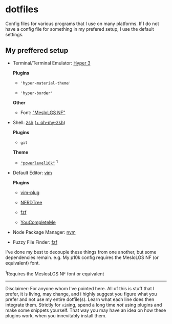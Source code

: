 # dotfiles
Config files for various programs that I use on many platforms. If I do not have a config file for something in my prefered setup, I use the default settings.

## My preffered setup

- Terminal/Terminal Emulator: [Hyper 3](https://hyper.is/)

    **Plugins**

    - `'hyper-material-theme'`

    - `'hyper-border'`

    **Other**

    - Font: ["MesloLGS NF"](https://github.com/romkatv/powerlevel10k#meslo-nerd-font-patched-for-powerlevel10k)

- Shell: [zsh](http://zsh.sourceforge.net/) ([+ oh-my-zsh](https://github.com/ohmyzsh/ohmyzsh))

    **Plugins**

    - `git`

    **Theme**

    - [`"powerlevel10k"`](https://github.com/romkatv/powerlevel10k) <sup>1</sup>

- Default Editor: [vim](https://www.vim.org/)

    **Plugins**

    - [vim-plug](https://github.com/junegunn/vim-plug)

    - [NERDTree](https://github.com/preservim/nerdtree)

    - [fzf](https://github.com/junegunn/fzf)

    - [YouCompleteMe](https://github.com/ycm-core/YouCompleteMe)

- Node Package Manager: [nvm](https://github.com/nvm-sh/nvm)

- Fuzzy File Finder: [fzf](https://github.com/junegunn/fzf)

I've done my best to decouple these things from one another, but some dependencies remain. e.g. My p10k config requires the MesloLGS NF (or equivalent) font.

<sup>1</sup>Requires the MeslosLGS NF font or equivalent

---

Disclaimer: For anyone whom I've pointed here. All of this is stuff that I prefer, it is living, may change, and i highly suggest you figure what you prefer and not use my entire dotfile(s). Learn what each line does then integrate them. Strictly for `vim`ing, spend a long time *not* using plugins and make some snippets yourself. That way you may have an idea on how these plugins work, when you innevitably install them.
